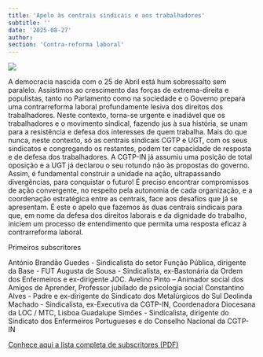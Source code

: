 ```yaml
---
title: 'Apelo às centrais sindicais e aos trabalhadores'
subtitle: ''
date: '2025-08-27'
author: 
section: 'Contra-reforma laboral'
---
```


![](/images/apelo.jpeg)

A democracia nascida com o 25 de Abril está hum sobressalto sem paralelo. Assistimos ao crescimento das forças de extrema-direita e populistas, tanto no Parlamento como na sociedade e o Governo prepara uma contrarreforma laboral profundamente lesiva dos direitos dos trabalhadores.
Neste contexto, torna-se urgente e inadiável que os trabalhadores e o movimento sindical, fazendo jus à sua história, se unam para a resistência e defesa dos interesses de quem trabalha.
Mais do que nunca, neste contexto, só as centrais sindicais CGTP e UGT, com os seus sindicatos e congregando os restantes, podem ter capacidade de resposta e de defesa dos trabalhadores.
A CGTP-IN já assumiu uma posição de total oposição e a UGT já declarou o seu rotundo não às propostas do governo. Assim, é fundamental construir a unidade na ação, ultrapassando divergências, para conquistar o futuro! 
É preciso encontrar compromissos de ação convergente, no respeito pela autonomia de cada organização, e a coordenação estratégica entre as centrais, face aos desafios que já se apresentam.
É este o apelo que fazemos às duas centrais sindicais para que,  em nome da defesa dos direitos laborais e da dignidade do trabalho, iniciem um processo de entendimento que permita uma resposta eficaz à contrarreforma laboral. 

Primeiros subscritores

António Brandão Guedes - Sindicalista do setor Função Pública, dirigente da Base - FUT
Augusta de Sousa - Sindicalista, ex-Bastonária da Ordem dos Enfermeiros e ex-dirigente JOC.
Avelino Pinto – Animador social dos Amigos de Aprender, Professor jubilado de psicologia social
Constantino Alves - Padre e ex-dirigente do Sindicato dos Metalúrgicos do Sul
Deolinda Machado - Sindicalista, ex-Executiva da CGTP-IN, Coordenadora Diocesana da LOC / MTC, Lisboa
Guadalupe Simões - Sindicalista, dirigente do Sindicato dos Enfermeiros Portugueses e do Conselho Nacional da CGTP-IN


[Conhece aqui a lista completa de subscritores (PDF)](/pdf/apelo.pdf)
